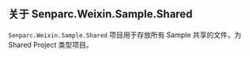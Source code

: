 ## 关于 Senparc.Weixin.Sample.Shared
`Senparc.Weixin.Sample.Shared` 项目用于存放所有 Sample 共享的文件，为 Shared Project 类型项目。
